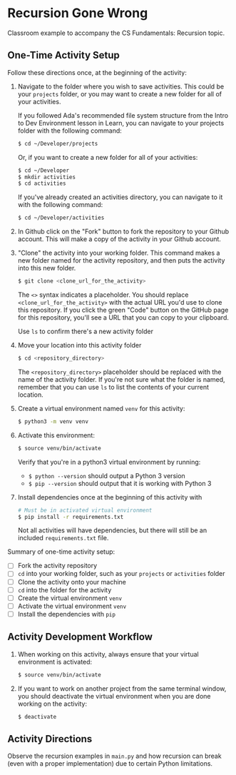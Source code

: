 # Recursion Gone Wrong
Classroom example to accompany the CS Fundamentals: Recursion topic.

## One-Time Activity Setup

Follow these directions once, at the beginning of the activity:


1. Navigate to the folder where you wish to save activities. This could be your `projects` folder, or you may want to create a new folder for all of your activities.

   If you followed Ada's recommended file system structure from the Intro to Dev Environment lesson in Learn, you can navigate to your projects folder with the following command:

   ```bash
   $ cd ~/Developer/projects
   ```

   Or, if you want to create a new folder for all of your activities:

   ```bash
   $ cd ~/Developer
   $ mkdir activities
   $ cd activities
   ```

   If you've already created an activities directory, you can navigate to it with the following command:

   ```bash
   $ cd ~/Developer/activities
   ```

2. In Github click on the "Fork" button to fork the repository to your Github account.  This will make a copy of the activity in your Github account. 

3. "Clone" the activity into your working folder. This command makes a new folder named for the activity repository, and then puts the activity into this new folder.

   ```bash
   $ git clone <clone_url_for_the_activity>
   ```

   The `<>` syntax indicates a placeholder. You should replace `<clone_url_for_the_activity>` with the actual URL you'd use to clone this repository. If you click the green "Code" button on the GitHub page for this repository, you'll see a URL that you can copy to your clipboard.
 
   Use `ls` to confirm there's a new activity folder

4. Move your location into this activity folder

   ```bash
   $ cd <repository_directory>
   ```

   The `<repository_directory>` placeholder should be replaced with the name of the activity folder. If you're not sure what the folder is named, remember that you can use `ls` to list the contents of your current location.

5. Create a virtual environment named `venv` for this activity:

   ```bash
   $ python3 -m venv venv
   ```

6. Activate this environment:

   ```bash
   $ source venv/bin/activate
   ```

   Verify that you're in a python3 virtual environment by running:
   
   - `$ python --version` should output a Python 3 version
   - `$ pip --version` should output that it is working with Python 3

7. Install dependencies once at the beginning of this activity with

   ```bash
   # Must be in activated virtual environment
   $ pip install -r requirements.txt
   ```

   Not all activities will have dependencies, but there will still be an included `requirements.txt` file.

Summary of one-time activity setup:
- [ ] Fork the activity repository
- [ ] `cd` into your working folder, such as your `projects` or `activities` folder
- [ ] Clone the activity onto your machine
- [ ] `cd` into the folder for the activity
- [ ] Create the virtual environment `venv`
- [ ] Activate the virtual environment `venv`
- [ ] Install the dependencies with `pip`

## Activity Development Workflow

1. When working on this activity, always ensure that your virtual environment is activated:

   ```bash
   $ source venv/bin/activate
   ```

2. If you want to work on another project from the same terminal window, you should deactivate the virtual environment when you are done working on the activity:

   ```bash
   $ deactivate
   ```

## Activity Directions

Observe the recursion examples in `main.py` and how recursion can break (even with a proper implementation) due to certain Python limitations.